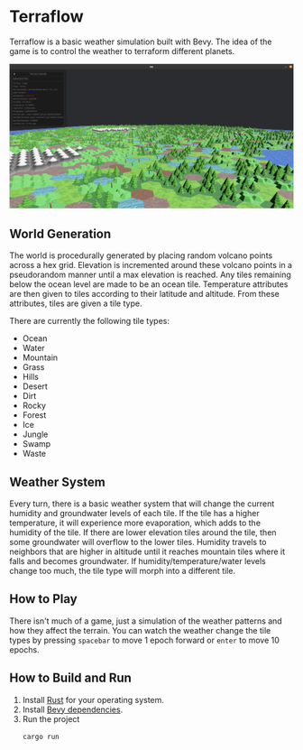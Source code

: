 # Terraflow

Terraflow is a basic weather simulation built with Bevy. The idea of the game is to control the weather to terraform different planets.

![Terraflow](./TerraflowDetails.png)

## World Generation

The world is procedurally generated by placing random volcano points across a hex grid. Elevation is incremented around these volcano points in a pseudorandom manner until a max elevation is reached. Any tiles remaining below the ocean level are made to be an ocean tile. Temperature attributes are then given to tiles according to their latitude and altitude. From these attributes, tiles are given a tile type.

There are currently the following tile types:
- Ocean
- Water
- Mountain
- Grass
- Hills
- Desert
- Dirt
- Rocky
- Forest
- Ice
- Jungle
- Swamp
- Waste

## Weather System

Every turn, there is a basic weather system that will change the current humidity and groundwater levels of each tile. If the tile has a higher temperature, it will experience more evaporation, which adds to the humidity of the tile. If there are lower elevation tiles around the tile, then some groundwater will overflow to the lower tiles. Humidity travels to neighbors that are higher in altitude until it reaches mountain tiles where it falls and becomes groundwater. If humidity/temperature/water levels change too much, the tile type will morph into a different tile.

## How to Play

There isn't much of a game, just a simulation of the weather patterns and how they affect the terrain. You can watch the weather change the tile types by pressing `spacebar` to move 1 epoch forward or `enter` to move 10 epochs.

## How to Build and Run

1. Install [Rust](https://rustup.rs/) for your operating system.
2. Install [Bevy dependencies](https://github.com/bevyengine/bevy/blob/main/docs/linux_dependencies.md).
3. Run the project
   ```bash
   cargo run
   ```

